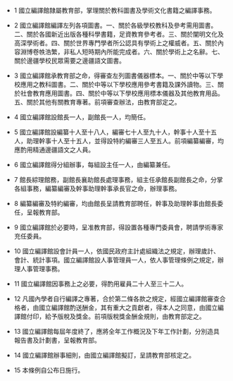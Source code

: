 * 1 國立編譯館隸屬教育部，掌理關於教科圖書及學術文化書籍之編譯事務。

* 2 國立編譯館編譯左列各項圖書。一、關於各級學校教科及參考需用圖書。二、關於各國新近出版各種科學書籍，足資教育參考者。三、關於闡明文化及高深學術者。四、關於世界專門學者所公認具有學術上之權威者。五、關於內容淵博卷帙浩繁，非私人短時期內所能完成者。六、關於學術上之名辭。七、關於邊疆學校民眾需要之邊疆語文圖書。

* 3 國立編譯館承教育部之命，得審查左列圖書儀器標本。一、關於中等以下學校應用之教科圖書。二、關於中等以下學校應用參考書籍及課外讀物。三、關於社會教育應用圖書。四、關於中等以下學校應用標本儀器及其他教育用品。五、關於其他有關教育專著。前項審查辦法，由教育部定之。

* 4 國立編譯館設館長一人，副館長一人，均簡任。

* 5 國立編譯館設編纂十人至十八人，編審七十人至九十人，幹事十人至十五人，助理幹事十人至十五人，並得設特約編審三人至五人。前項編纂編審，均應酌用精通邊疆語文之人員。

* 6 國立編譯館得分組辦事，每組設主任一人，由編纂兼任。

* 7 館長綜理館務，副館長襄助館長處理事務，組主任承館長副館長之命，分掌各組事務，編纂編審及幹事助理幹事承長官之命，辦理事務。

* 8 編纂編審及特約編審，均由館長呈請教育部聘任，幹事及助理幹事由館長委任，呈報教育部。

* 9 國立編譯館於必要時，呈准教育部，得設置各種專門委員會，聘請學術專家充任委員。

* 10 國立編譯館設會計員一人，依國民政府主計處組織法之規定，辦理歲計、會計、統計事項。國立編譯館設人事管理員一人，依人事管理條例之規定，辦理人事管理事務。

* 11 國立編譯館因事務上之必要，得酌用雇員二十人至三十二人。

* 12 凡國內學者自行編譯之專著，合於第二條各款之規定，經國立編譯館審查合格者，由國立編譯館酌送酬金，其有重大之貢獻者，得本人之同意，由國立編譯館付印，給予版稅及獎金。前項版稅獎金酬金規則，由教育部定之。

* 13 國立編譯館每屆年度終了，應將全年工作概況及下年工作計劃，分別造具報告書及計劃書，呈報教育部。

* 14 國立編譯館辦事細則，由國立編譯館擬訂，呈請教育部核定之。

* 15 本條例自公布日施行。

